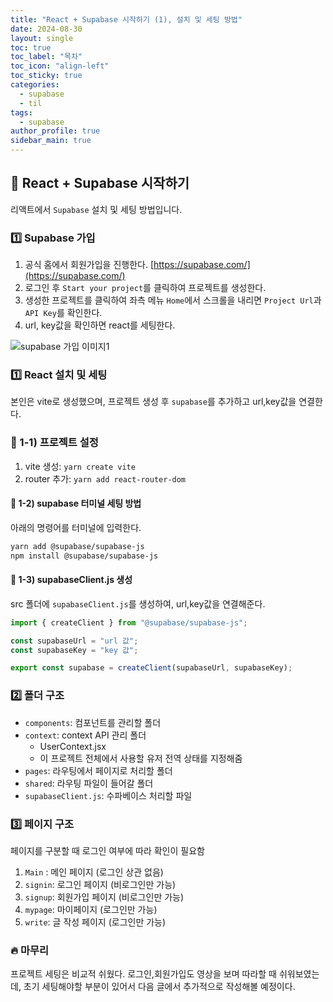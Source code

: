 ```yaml
---
title: "React + Supabase 시작하기 (1), 설치 및 세팅 방법"
date: 2024-08-30
layout: single
toc: true
toc_label: "목차"
toc_icon: "align-left"
toc_sticky: true
categories:
  - supabase
  - til
tags:
  - supabase
author_profile: true
sidebar_main: true
---
```


## :ledger: React + Supabase 시작하기

리액트에서 `Supabase` 설치 및 세팅 방법입니다.

### :one: Supabase 가입

1. 공식 홈에서 회원가입을 진행한다. [https://supabase.com/](https://supabase.com/)
2. 로그인 후 `Start your project`를 클릭하여 프로젝트를 생성한다.
3. 생성한 프로젝트를 클릭하여 좌측 메뉴 `Home`에서 스크롤을 내리면 `Project Url`과 `API Key`를 확인한다.
4. url, key값을 확인하면 react를 세팅한다.

![supabase 가입 이미지1](https://github.com/user-attachments/assets/9f709258-ced9-4489-86c9-ef8440f598a3)

### :one: React 설치 및 세팅

본인은 vite로 생성했으며, 프로젝트 생성 후 `supabase`를 추가하고 url,key값을 연결한다.

### :pushpin: 1-1) 프로젝트 설정

1. vite 생성: `yarn create vite`
2. router 추가: `yarn add react-router-dom`

#### :pushpin: 1-2) supabase 터미널 세팅 방법

아래의 명령어를 터미널에 입력한다.

```bash
yarn add @supabase/supabase-js
npm install @supabase/supabase-js
```

#### :pushpin: 1-3) supabaseClient.js 생성

src 폴더에 `supabaseClient.js`를 생성하여, url,key값을 연결해준다.

```jsx
import { createClient } from "@supabase/supabase-js";

const supabaseUrl = "url 값";
const supabaseKey = "key 값";

export const supabase = createClient(supabaseUrl, supabaseKey);
```

### :two: 폴더 구조

- `components`: 컴포넌트를 관리할 폴더
- `context`: context API 관리 폴더
  - UserContext.jsx
  - 이 프로젝트 전체에서 사용할 유저 전역 상태를 지정해줌
- `pages`: 라우팅에서 페이지로 처리할 폴더
- `shared`: 라우팅 파일이 들어갈 폴더
- `supabaseClient.js`: 수파베이스 처리할 파일

### :three: 페이지 구조

페이지를 구분할 때 로그인 여부에 따라 확인이 필요함

1. `Main` : 메인 페이지 (로그인 상관 없음)
2. `signin`: 로그인 페이지 (비로그인만 가능)
3. `signup`: 회원가입 페이지 (비로그인만 가능)
4. `mypage`: 마이페이지 (로그인만 가능)
5. `write`: 글 작성 페이지 (로그인만 가능)

### :fire: 마무리

프로젝트 세팅은 비교적 쉬웠다. 로그인,회원가입도 영상을 보며 따라할 때 쉬워보였는데, 초기 세팅해야할 부분이 있어서 다음 글에서 추가적으로 작성해볼 예정이다.
